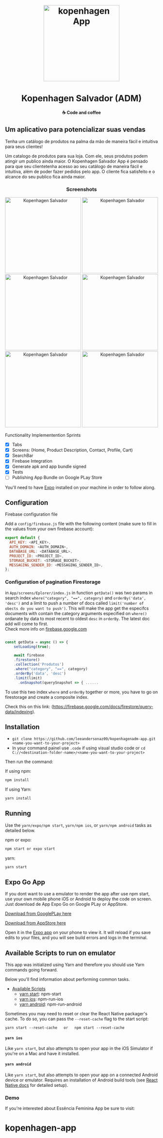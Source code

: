 <h1 align="center">
    <img alt="kopenhagen App" title="#delicinha" src="assets/icon.png" width="250px" />
</h1>

<h1 align="center">
  Kopenhagen Salvador (ADM)
</h1>

<h4 align="center">
  ☕  Code and coffee
</h4>

## Um aplicativo para potencializar suas vendas

Tenha um catálogo de produtos na palma da mão de maneira fácil e intuitiva para seus clientes!

Um catalogo de produtos para sua loja. Com ele, seus produtos podem atingir um publico ainda maior. O Kopenhagen Salvador App é pensado para que seu clientetenha acesso ao seu catálogo de maneira fácil e intuitiva, além de poder fazer pedidos pelo app. O cliente fica satisfeito e o alcance do seu publico fica ainda maior. 

<h3 align="center">
  Screenshots
</h3>

<p align="center">
    <img alt="Kopenhagen Salvador" title="#delicinha" src="Screenshot/Screenshot_20210916-164138_Kopenhagen Salvador.jpg" width="250px" />
    <img alt="Kopenhagen Salvador" title="#delicinha" src="Screenshot/InkedScreenshot_20210916-164316_Kopenhagen Salvador_LI.jpg" width="250px" />
    <img alt="Kopenhagen Salvador" title="#delicinha" src="Screenshot/Screenshot_20210916-164152_Kopenhagen Salvador.jpg" width="250px" />
    <img alt="Kopenhagen Salvador" title="#delicinha" src="Screenshot/Screenshot_20210916-164928_Kopenhagen Salvador ADM.jpg" width="250px" />
    <img alt="Kopenhagen Salvador" title="#delicinha" src="Screenshot/Screenshot_20210916-164841_Kopenhagen Salvador ADM.jpg" width="250px" />
    <img alt="Kopenhagen Salvador" title="#delicinha" src="Screenshot/InkedScreenshot_20210916-164316_Kopenhagen Salvador_LI.jpg" width="250px" />
</p>

Functionality Implementention Sprints

- [x] Tabs
- [x] Screens: (Home, Product Description, Contact, Profile, Cart)
- [x] SearchBar
- [x] Firebase Integration
- [x] Generate apk and app bundle signed
- [x] Tests
- [ ] Publishing App Bundle on Google PLay Store

You'll need to have [Expo](https://expo.io/learn) installed on your machine in order to follow along.

## Configuration

Firebase configuration file

Add a `config/firebase.js` file with the following content (make sure to fill in the values from your own firebase account):

```js
export default {
  API_KEY: <API_KEY>,
  AUTH_DOMAIN: <AUTH_DOMAIN>,
  DATABASE_URL: <DATABASE_URL>,
  PROJECT_ID: <PROJECT_ID>,
  STORAGE_BUCKET: <STORAGE_BUCKET>,
  MESSAGING_SENDER_ID: <MESSAGING_SENDER_ID>,
};
```
### Configuration of pagination Firestorage

in `App/screens/Eplorer/index.js` in function `getData()` was two params in search index `where("category", "==", category)` and `orderBy('data', 'desc')` and a limit to push a number of docs called `limit('number of obects do you want to push')`. This will make the app get the especifcs documents with contain the category arguments especified on `where()` ordanate by data to most recent to oldest `desc` in `orderBy`. The latest doc add will come to first.  
Check more info on [firebase.google.com](https://firebase.google.com/docs/firestore/query-data/query-cursors)

```js

const getData = async () => {
    setLoading(true);

    await firebase
    .firestore()
    .collection('Produtos')
    .where("category", "==", category)
    .orderBy('data', 'desc')
    .limit(limit)
      .onSnapshot(querySnapshot => { ......

```

To use this two index `where` and `orderBy` together or more, you have to go on firestorage and create a composite index. 

Check this on this link: (https://firebase.google.com/docs/firestore/query-data/indexing).

## Installation

- `git clone https://github.com/leeandersonaz09/kopenhagenadm-app.git <name-you-want-to-your-project>`
- In your command painel use `.code` if using visual studio code or  `cd C://<destination-folder-name>/<name-you-want-to-your-project>`

Then run the command: 

If using npm:

```sh
npm install
```

If using Yarn:

```sh
yarn install
```


## Running

Use the `yarn/expo/npm start`, `yarn/npm ios`, or `yarn/npm android` tasks as detailed below.

npm or expo:

```sh
npm start or expo start
```

yarn:

```sh
yarn start
```
## Expo Go App 
  
If you dont want to use a emulator to render the app after use npm start, use your own mobile phone iOS or Android to deploy the code on screen. Just download de App Expo Go on Google PLay or AppStore. 
  
[Download from GooglePLay here](https://play.google.com/store/apps/details?id=host.exp.exponent&hl=pt_BR&gl=US)
  
[Download from AppStore here](https://apps.apple.com/br/app/expo-client/id982107779)
  
Open it in the [Expo app](https://expo.io) on your phone to view it. It will reload if you save edits to your files, and you will see build errors and logs in the terminal.
  
## Available Scripts to run on emulator

This app was initialized using Yarn and therefore you should use Yarn commands going forward.

Below you'll find information about performing common tasks.

* [Available Scripts](#available-scripts)
  * [yarn start](#npm-start): npm-start
  * [yarn ios](#npm-run-ios): npm-run-ios
  * [yarn android](#npm-run-android): npm-run-android

Sometimes you may need to reset or clear the React Native packager's cache. To do so, you can pass the `--reset-cache` flag to the start script:

```
yarn start --reset-cache   or   npm start --reset-cache
```

#### `yarn ios`

 Like `yarn start`, but also attempts to open your app in the iOS Simulator if you're on a Mac and have it installed.

#### `yarn android`

Like `yarn start`, but also attempts to open your app on a connected Android device or emulator. Requires an installation of Android build tools (see [React Native docs](https://facebook.github.io/react-native/docs/getting-started.html) for detailed setup).

### Demo 
If you're interested about Essência Feminina App be sure to visit:

# kopenhagen-app
